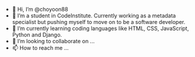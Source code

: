 - 👋 Hi, I’m @choyoon88
- 👀 I’m a student in CodeInstitute. Currently working as a metadata specialist but pushing myself to move on to be a software developer. 
- 🌱 I’m currently learning coding languages like HTML, CSS, JavaScript, Python and Django. 
- 💞️ I’m looking to collaborate on ...
- 📫 How to reach me ...

<!---
choyoon88/choyoon88 is a ✨ special ✨ repository because its `README.md` (this file) appears on your GitHub profile.
You can click the Preview link to take a look at your changes.
--->
